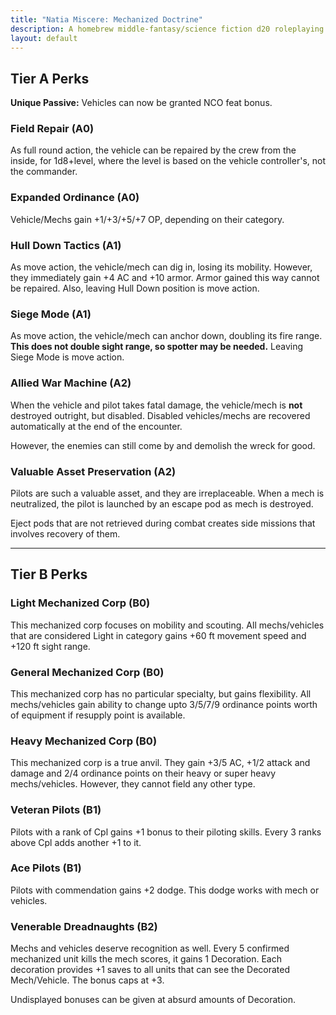 ```yaml
---
title: "Natia Miscere: Mechanized Doctrine"
description: A homebrew middle-fantasy/science fiction d20 roleplaying game system based on Pathfinder
layout: default
---
```


## Tier A Perks

**Unique Passive:** Vehicles can now be granted NCO feat bonus.

### Field Repair (A0)

As full round action, the vehicle can be repaired by the crew from the inside, for 1d8+level, where the level is based on the vehicle controller's, not the commander.

### Expanded Ordinance (A0)

Vehicle/Mechs gain +1/+3/+5/+7 OP, depending on their category.

### Hull Down Tactics (A1)

As move action, the vehicle/mech can dig in, losing its mobility. However, they immediately gain +4 AC and +10 armor. Armor gained this way cannot be repaired. Also, leaving Hull Down position is move action.

### Siege Mode (A1)

As move action, the vehicle/mech can anchor down, doubling its fire range. **This does not double sight range, so spotter may be needed.** Leaving Siege Mode is move action.

### Allied War Machine (A2)

When the vehicle and pilot takes fatal damage, the vehicle/mech is **not** destroyed outright, but disabled. Disabled vehicles/mechs are recovered automatically at the end of the encounter.

However, the enemies can still come by and demolish the wreck for good.

### Valuable Asset Preservation (A2)

Pilots are such a valuable asset, and they are irreplaceable. When a mech is neutralized, the pilot is launched by an escape pod as mech is destroyed.

Eject pods that are not retrieved during combat creates side missions that involves recovery of them.

---

## Tier B Perks

### Light Mechanized Corp (B0)

This mechanized corp focuses on mobility and scouting. All mechs/vehicles that are considered Light in category gains +60 ft movement speed and +120 ft sight range.

### General Mechanized Corp (B0)

This mechanized corp has no particular specialty, but gains flexibility. All mechs/vehicles gain ability to change upto 3/5/7/9 ordinance points worth of equipment if resupply point is available.

### Heavy Mechanized Corp (B0)

This mechanized corp is a true anvil. They gain +3/5 AC, +1/2 attack and damage and 2/4 ordinance points on their heavy or super heavy mechs/vehicles. However, they cannot field any other type.

### Veteran Pilots (B1)

Pilots with a rank of Cpl gains +1 bonus to their piloting skills. Every 3 ranks above Cpl adds another +1 to it.

### Ace Pilots (B1)

Pilots with commendation gains +2 dodge. This dodge works with mech or vehicles.

### Venerable Dreadnaughts (B2)

Mechs and vehicles deserve recognition as well. Every 5 confirmed mechanized unit kills the mech scores, it gains 1 Decoration. Each decoration provides +1 saves to all units that can see the Decorated Mech/Vehicle. The bonus caps at +3.

Undisplayed bonuses can be given at absurd amounts of Decoration.

